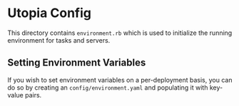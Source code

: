 # Utopia Config

This directory contains `environment.rb` which is used to initialize the running environment for tasks and servers.

## Setting Environment Variables

If you wish to set environment variables on a per-deployment basis, you can do so by creating an `config/environment.yaml` and populating it with key-value pairs.
